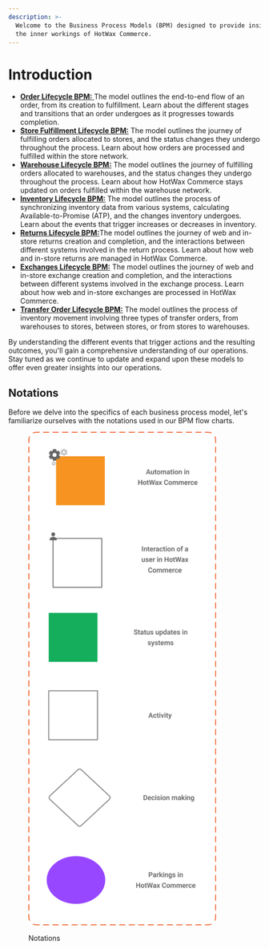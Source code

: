 ```yaml
---
description: >-
  Welcome to the Business Process Models (BPM) designed to provide insights into
  the inner workings of HotWax Commerce.
---
```


# Introduction

* [**Order Lifecycle BPM:** ](orderlifecycle.md)The model outlines the end-to-end flow of an order, from its creation to fulfillment. Learn about the different stages and transitions that an order undergoes as it progresses towards completion.
* [**Store Fulfillment Lifecycle BPM:**](store.fulfillment.md) The model outlines the journey of fulfilling orders allocated to stores, and the status changes they undergo throughout the process. Learn about how orders are processed and fulfilled within the store network.
* [**Warehouse Lifecycle BPM:**](warehousefulfillmentlifecycle.md) The model outlines the journey of fulfilling orders allocated to warehouses, and the status changes they undergo throughout the process. Learn about how HotWax Commerce stays updated on orders fulfilled within the warehouse network.
* [**Inventory Lifecycle BPM:**](Inventorylifecycle.md) The model outlines the process of synchronizing inventory data from various systems, calculating Available-to-Promise (ATP), and the changes inventory undergoes. Learn about the events that trigger increases or decreases in inventory.
* [**Returns Lifecycle BPM:**](returns-lifecycle/README.md)The model outlines the journey of web and in-store returns creation and completion, and the interactions between different systems involved in the return process. Learn about how web and in-store returns are managed in HotWax Commerce.
* [**Exchanges Lifecycle BPM:**](exchanges-lifecycle/README.md) The model outlines the journey of web and in-store exchange creation and completion, and the interactions between different systems involved in the exchange process. Learn about how web and in-store exchanges are processed in HotWax Commerce.
* [**Transfer Order Lifecycle BPM:**](transferorderlifecycle.md) The model outlines the process of inventory movement involving three types of transfer orders, from warehouses to stores, between stores, or from stores to warehouses.

By understanding the different events that trigger actions and the resulting outcomes, you'll gain a comprehensive understanding of our operations. Stay tuned as we continue to update and expand upon these models to offer even greater insights into our operations.

## Notations

Before we delve into the specifics of each business process model, let's familiarize ourselves with the notations used in our BPM flow charts.&#x20;

<figure><img src="../.gitbook/assets/notations.png" alt="" width="375"><figcaption><p>Notations</p></figcaption></figure>
